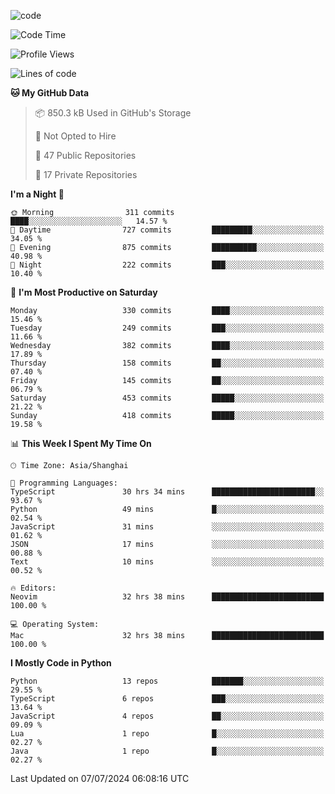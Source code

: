 
<!--
**liuyaanng/liuyaanng** is a ✨ _special_ ✨ repository because its `README.md` (this file) appears on your GitHub profile.

Here are some ideas to get you started:

- 🔭 I’m currently working on ...
- 🌱 I’m currently learning ...
- 👯 I’m looking to collaborate on ...
- 🤔 I’m looking for help with ...
- 💬 Ask me about ...
- 📫 How to reach me: ...
- 😄 Pronouns: ...
- ⚡ Fun fact: ...
-->


![code](https://cdn.jsdelivr.net/gh/liuyaanng/liuyaanng@1.0/code.gif) 

<!--START_SECTION:waka-->
![Code Time](http://img.shields.io/badge/Code%20Time-553%20hrs%2023%20mins-blue)

![Profile Views](http://img.shields.io/badge/Profile%20Views-0-blue)

![Lines of code](https://img.shields.io/badge/From%20Hello%20World%20I%27ve%20Written-14.6%20million%20lines%20of%20code-blue)

**🐱 My GitHub Data** 

> 📦 850.3 kB Used in GitHub's Storage 
 > 
> 🚫 Not Opted to Hire
 > 
> 📜 47 Public Repositories 
 > 
> 🔑 17 Private Repositories 
 > 
**I'm a Night 🦉** 

```text
🌞 Morning                311 commits         ████░░░░░░░░░░░░░░░░░░░░░   14.57 % 
🌆 Daytime                727 commits         █████████░░░░░░░░░░░░░░░░   34.05 % 
🌃 Evening                875 commits         ██████████░░░░░░░░░░░░░░░   40.98 % 
🌙 Night                  222 commits         ███░░░░░░░░░░░░░░░░░░░░░░   10.40 % 
```
📅 **I'm Most Productive on Saturday** 

```text
Monday                   330 commits         ████░░░░░░░░░░░░░░░░░░░░░   15.46 % 
Tuesday                  249 commits         ███░░░░░░░░░░░░░░░░░░░░░░   11.66 % 
Wednesday                382 commits         ████░░░░░░░░░░░░░░░░░░░░░   17.89 % 
Thursday                 158 commits         ██░░░░░░░░░░░░░░░░░░░░░░░   07.40 % 
Friday                   145 commits         ██░░░░░░░░░░░░░░░░░░░░░░░   06.79 % 
Saturday                 453 commits         █████░░░░░░░░░░░░░░░░░░░░   21.22 % 
Sunday                   418 commits         █████░░░░░░░░░░░░░░░░░░░░   19.58 % 
```


📊 **This Week I Spent My Time On** 

```text
🕑︎ Time Zone: Asia/Shanghai

💬 Programming Languages: 
TypeScript               30 hrs 34 mins      ███████████████████████░░   93.67 % 
Python                   49 mins             █░░░░░░░░░░░░░░░░░░░░░░░░   02.54 % 
JavaScript               31 mins             ░░░░░░░░░░░░░░░░░░░░░░░░░   01.62 % 
JSON                     17 mins             ░░░░░░░░░░░░░░░░░░░░░░░░░   00.88 % 
Text                     10 mins             ░░░░░░░░░░░░░░░░░░░░░░░░░   00.52 % 

🔥 Editors: 
Neovim                   32 hrs 38 mins      █████████████████████████   100.00 % 

💻 Operating System: 
Mac                      32 hrs 38 mins      █████████████████████████   100.00 % 
```

**I Mostly Code in Python** 

```text
Python                   13 repos            ███████░░░░░░░░░░░░░░░░░░   29.55 % 
TypeScript               6 repos             ███░░░░░░░░░░░░░░░░░░░░░░   13.64 % 
JavaScript               4 repos             ██░░░░░░░░░░░░░░░░░░░░░░░   09.09 % 
Lua                      1 repo              █░░░░░░░░░░░░░░░░░░░░░░░░   02.27 % 
Java                     1 repo              █░░░░░░░░░░░░░░░░░░░░░░░░   02.27 % 
```




 Last Updated on 07/07/2024 06:08:16 UTC
<!--END_SECTION:waka-->
